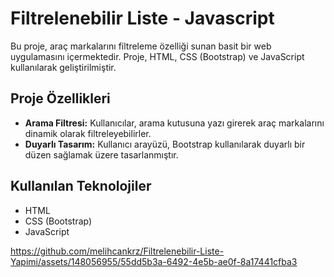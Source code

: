 # Filtrelenebilir Liste - Javascript

Bu proje, araç markalarını filtreleme özelliği sunan basit bir web uygulamasını içermektedir. Proje, HTML, CSS (Bootstrap) ve JavaScript kullanılarak geliştirilmiştir.

## Proje Özellikleri

- **Arama Filtresi:** Kullanıcılar, arama kutusuna yazı girerek araç markalarını dinamik olarak filtreleyebilirler.
- **Duyarlı Tasarım:** Kullanıcı arayüzü, Bootstrap kullanılarak duyarlı bir düzen sağlamak üzere tasarlanmıştır.

## Kullanılan Teknolojiler

- HTML
- CSS (Bootstrap)
- JavaScript


https://github.com/melihcankrz/Filtrelenebilir-Liste-Yapimi/assets/148056955/55dd5b3a-6492-4e5b-ae0f-8a17441cfba3

